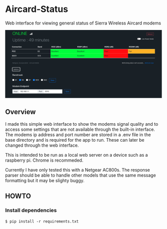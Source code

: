 # Aircard-Status

Web interface for viewing general status of Sierra Wireless Aircard modems

 ![example](https://github.com/dwmclean1/Aircard-Status/blob/55c8f6300a688945efbeb72c8964b316f8277beb/Screen%20Shot%202021-10-09%20at%2011.45.13%20am.png)

## Overview

I made this simple web interface to show the modems signal quality and to access some settings that are not available through the built-in interface.
The modems ip address and port number are stored in a .env file in the base directory and is required for the app to run. These can later be changed through the web interface.

This is intended to be run as a local web server on a device such as a raspberry pi. Chrome is recommeded.

Currently I have only tested this with a Netgear AC800s. The response parser should be able to handle other models that use the same message formatting but it may be slighty buggy. 

## HOWTO

### Install dependencies

`$ pip install -r requirements.txt`
